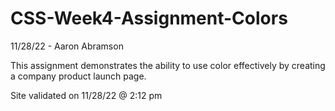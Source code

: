 # CSS-Week4-Assignment-Colors

11/28/22 - Aaron Abramson

This assignment demonstrates the ability to use color effectively by creating a company product launch page.

Site validated on 11/28/22 @ 2:12 pm
 
